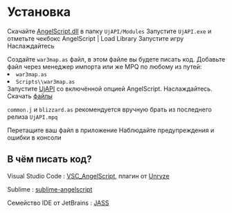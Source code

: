 # Установка

<procedure>
<title>Как пользоваться?</title>
<step>

Скачайте [AngelScript.dll](https://github.com/UnryzeC/WC3_AngelScript/releases/latest/download/AngelScript.dll) в
папку `UjAPI/Modules`
</step>
<step>
Запустите <code>UjAPI.exe</code> и отметьте чекбокс <ui-path>AngelScript | Load Library</ui-path>
</step>
<step>
Запустите игру
</step>
<step>
Наслаждайтесь
</step>
</procedure>

<procedure>
<title>Как программировать?</title>
<step>
Создайте <code>war3map.as</code> файл, в этом файле вы будете писать код.
</step>
<step>
Добавьте файл через менеджер импорта или же MPQ по любому из путей:
<list>
<li><code>war3map.as</code></li>    
<li><code>Scripts\\war3map.as</code></li>
</list>
</step>
<step>
Запустите <a href="https://unryzec.github.io/UjAPI">UjAPI</a> со включённой опцией <ui-path>AngelScript</ui-path>.
</step>
<step>
Наслаждайтесь.
</step>
</procedure>

<procedure>
<title>Как тестировать?</title>
<step>
Скачать <a href="https://github.com/UnryzeC/WC3_AngelScript/tree/main/Parser">файлы</a>
<tip>
    <p>
        <code>common.j</code> и <code>blizzard.as</code> рекомендуется вручную брать из последнего релиза <code>UjAPI.mpq</code>
    </p>
</tip>
</step>
<step>
Перетащите ваш файл в приложение
</step>
<step>
Наблюдайте предупреждения и ошибки в консоли
</step>
</procedure>

## В чём писать код?

Visual Studio Code
: [VSC_AngelScript](https://github.com/UnryzeC/VSC_AngelScript), плагин от [Unryze](https://xgm.guru/user/Unryze)

Sublime
: [sublime-angelscript](https://github.com/wronex/sublime-angelscript)

Семейство IDE от JetBrains
: [JASS](https://plugins.jetbrains.com/plugin/23120-jass)



